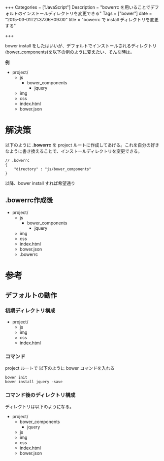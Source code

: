 +++
Categories = ["JavaScript"]
Description = "bowerrc を用いることでデフォルトのインストールディレクトリを変更できる"
Tags = ["bower"]
date = "2015-03-01T21:37:06+09:00"
title = "bowerrc で install ディレクトリを変更する"

+++


bower install をしたはいいが、デフォルトでインストールされるディレクトリ(bower\_components)を以下の例のように変えたい、そんな時は。

**例** 

-   project/
    -   js
        -   bower\_components
            -   jquery
    -   img
    -   css
    -   index.html
    -   bower.json

# 解決策

以下のように **.bowerrc** を project ルートに作成してあげる。これを自分の好きなように書き換えることで、インストールディレクトリを変更できる。

    // .bowerrc
    {
        "directory" : "js/bower_components"
    }

以降、bower install すれば希望通り

## .bowerrc作成後

-   project/
    -   js
        -   bower\_components
            -   jquery
    -   img
    -   css
    -   index.html
    -   bower.json
    -   .bowerrc

# 参考

## デフォルトの動作

### 初期ディレクトリ構成

-   project/
    -   js
    -   img
    -   css
    -   index.html

### コマンド

project ルートで 以下のように bower コマンドを入れる

    bower init
    bower install jquery -save

### コマンド後のディレクトリ構成

ディレクトリは以下のようになる。

-   project/
    -   bower\_components
        -   jquery
    -   js
    -   img
    -   css
    -   index.html
    -   bower.json
